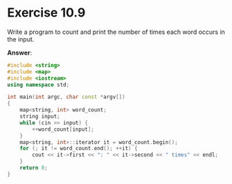 # Exercise 10.9

Write a program to count and print the number of times each word occurs in the input.

**Answer**:

```cpp
#include <string>
#include <map>
#include <iostream>
using namespace std;

int main(int argc, char const *argv[])
{
    map<string, int> word_count;
    string input;
    while (cin >> input) {
        ++word_count[input];
    }
    map<string, int>::iterator it = word_count.begin();
    for (; it != word_count.end(); ++it) {
        cout << it->first << ": " << it->second << " times" << endl;
    }
    return 0;
}
```
